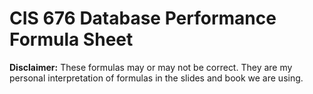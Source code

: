 CIS 676 Database Performance Formula Sheet
==========================================

**Disclaimer:** These formulas may or may not be correct. They are my
  personal interpretation of formulas in the slides and book we are
  using.
